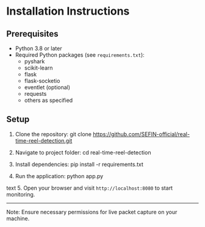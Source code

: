 # Installation Instructions

## Prerequisites
- Python 3.8 or later
- Required Python packages (see `requirements.txt`):
  - pyshark
  - scikit-learn
  - flask
  - flask-socketio
  - eventlet (optional)
  - requests
  - others as specified

## Setup
1. Clone the repository:
git clone https://github.com/SEFIN-official/real-time-reel-detection.git


2. Navigate to project folder:
cd real-time-reel-detection

3. Install dependencies:
pip install -r requirements.txt

4. Run the application:
python app.py

text
5. Open your browser and visit `http://localhost:8080` to start monitoring.

---

Note: Ensure necessary permissions for live packet capture on your machine.
